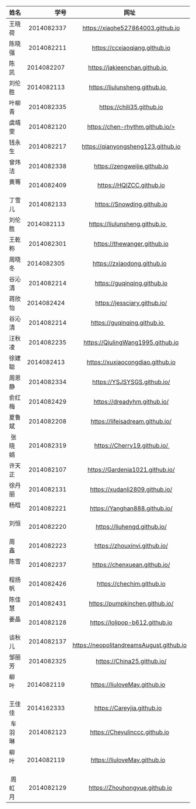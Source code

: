 | 姓名        | 学号  | 网址|
| --------   | -----:  | :----:  |
| 王晓荷    | 2014082337 |   https://xiaohe527864003.github.io  |
| 陈晓强    | 2014082211 |   https://ccxiaoqiang.github.io  |
| 陈  凯    | 2014082207 |  https://jakieenchan.github.io    |
| 刘伦胜    | 2014082113 |   https://liulunsheng.github.io    |
| 叶柳青    | 2014082335 |   https://chili35.github.io  |
| 虞靖雯    | 2014082120 |   https://chen-rhythm.github.io/>  |
| 钱永生    | 2014082217 |   https://qianyongsheng123.github.io  |
| 曾炜洁    | 2014082338 |   https://zengweijie.github.io  |
| 黄骞      | 2014082409 |   https://HQIZCC.github.io  |
| 丁雪儿    | 2014082133 |   https://Snowding.github.io  |
| 刘伦胜    | 2014082113 |   https://liulunsheng.github.io    |
| 王乾称    | 2014082301 |   https://thewanger.github.io  |
| 周晓冬    | 2014082305 |   https://zxiaodong.github.io |
| 谷沁清    | 2014082214 |   https://guqinqing.github.io  |
| 蒋欣怡    | 2014082424 |   https://jessciary.github.io/  |
| 谷沁清    | 2014082214 |    https://guqinqing.github.io    |
| 汪秋凌    | 2014082235 |   https://QiulingWang1995.github.io  |
| 徐建聪    | 2014082413 |   https://xuxiaocongdiao.github.io |
| 周恩静    | 2014082334 |   https://YSJSYSGS.github.io/  |
| 俞红梅    | 2014082429 |   https://dreadyhm.github.io/  |
| 夏鲁斌    | 2014082208 |   https://lifeisadream.github.io/  |
| 张晓娟   | 2014082319 |   https://Cherry19.github.io/  |
| 许天正    |2014082107  |   https://Gardenia1021.github.io/  |
| 徐丹丽    | 2014082131 |   https://xudanli2809.github.io/  |
| 杨晗    | 2014082221 |   https://Yanghan888.github.io/  |
| 刘恒    | 2014082220 |   https://liuhengd.github.io/  |
| 周鑫   | 2014082223 |   https://zhouxinvi.github.io/  |
| 陈雪    | 2014082237 |   https://chenxuean.github.io/  |
| 程扬帆    | 2014082426 |   https://chechim.github.io  |
| 陈佳慧    | 2014082431 |   https://pumpkinchen.github.io/  |
| 姜晶    | 2014082128 |   https://lolipop-b612.github.io  |
| 谈秋儿    | 2014082137 |   https://neopolitandreamsAugust.github.io  |
| 邹丽芳    | 2014082325 |   https://China25.github.io/  |
| 柳叶      | 2014082119 | https://liuloveMay.github.io    |
| 王佳佳    | 2014162333 | https://Careyjia.github.io    |
| 车羽琳  | 2014082123|   https://Cheyulinccc.github.io|
| 柳叶      | 2014082119 | https://liuloveMay.github.io    |                                                                  
| 周虹月    | 2014082129 | https://Zhouhongyue.github,io   |


